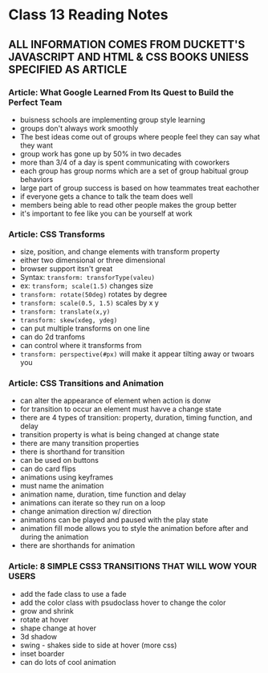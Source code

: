 # Class 13 Reading Notes

## ALL INFORMATION COMES FROM DUCKETT'S JAVASCRIPT AND HTML & CSS BOOKS UNlESS SPECIFIED AS ARTICLE

### Article: What Google Learned From Its Quest to Build the Perfect Team

- buisness schools are implementing group style learning
- groups don't always work smoothly
- The best ideas come out of groups where people feel they can say what they want
- group work has gone up by 50% in two decades
- more than 3/4 of a day is spent communicating with coworkers
- each group has group norms which are a set of group habitual group behaviors
- large part of group success is based on how teammates treat eachother
- if everyone gets a chance to talk the team does well
- members being able to read other people makes the group better
- it's important to fee like you can be yourself at work

### Article: CSS Transforms

- size, position, and change elements with transform property
- either two dimensional or three dimensional
- browser support itsn't great
- Syntax: `transform: transforType(valeu)`
- ex: `transform; scale(1.5)` changes size
- `transform: rotate(50deg)` rotates by degree
- `transform: scale(0.5, 1.5)` scales by x y
- `transform: translate(x,y)`
- `transform: skew(xdeg, ydeg)`
- can put multiple transforms on one line
- can do 2d tranfoms
- can control where it transforms from
- `transform: perspective(#px)` will make it appear tilting away or twoars you

### Article: CSS Transitions and Animation

- can alter the appearance of element when action is donw
- for transition to occur an element must havve a change state
- there are 4 types of transition: property, duration, timing function, and delay
- transition property is what is being changed at change state
- there are many transition properties
- there is shorthand for transition
- can be used on buttons
- can do card flips
- animations using keyframes
- must name the animation
- animation name, duration, time function and delay
- animations can iterate so they run on a loop
- change animation direction w/ direction
- animations can be played and paused with the play state
- animation fill mode allows you to style the animation before after and during the animation
- there are shorthands for animation

### Article: 8 SIMPLE CSS3 TRANSITIONS THAT WILL WOW YOUR USERS

- add the fade class to use a fade
- add the color class with psudoclass hover to change the color
- grow and shrink 
- rotate at hover
- shape change at hover
- 3d shadow
- swing - shakes side to side at hover (more css)
- inset boarder
- can do lots of cool animation